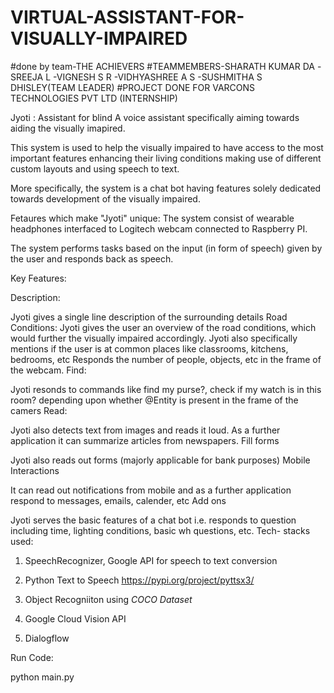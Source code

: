 # VIRTUAL-ASSISTANT-FOR-VISUALLY-IMPAIRED
#done by team-THE ACHIEVERS #TEAMMEMBERS-SHARATH KUMAR DA -SREEJA L -VIGNESH S R -VIDHYASHREE A S -SUSHMITHA S DHISLEY(TEAM LEADER) #PROJECT DONE FOR VARCONS TECHNOLOGIES PVT LTD (INTERNSHIP)

Jyoti : Assistant for blind
A voice assistant specifically aiming towards aiding the visually imapired.

This system is used to help the visually impaired to have access to the most important features enhancing their living conditions making use of different custom layouts and using speech to text.

More specifically, the system is a chat bot having features solely dedicated towards development of the visually impaired.

Fetaures which make "Jyoti" unique:
The system consist of wearable headphones interfaced to Logitech webcam connected to Raspberry PI.

The system performs tasks based on the input (in form of speech) given by the user and responds back as speech.

Key Features:

Description:

Jyoti gives a single line description of the surrounding details
Road Conditions: Jyoti gives the user an overview of the road conditions, which would further the visually impaired accordingly.
Jyoti also specifically mentions if the user is at common places like classrooms, kitchens, bedrooms, etc
Responds the number of people, objects, etc in the frame of the webcam.
Find:

Jyoti resonds to commands like find my purse?, check if my watch is in this room? depending upon whether @Entity is present in the frame of the camers
Read:

Jyoti also detects text from images and reads it loud.
As a further application it can summarize articles from newspapers.
Fill forms

Jyoti also reads out forms (majorly applicable for bank purposes)
Mobile Interactions

It can read out notifications from mobile and as a further application respond to messages, emails, calender, etc
Add ons

Jyoti serves the basic features of a chat bot i.e. responds to question including time, lighting conditions, basic wh questions, etc.
Tech- stacks used:

1. SpeechRecognizer, Google API for speech to text conversion

2. Python Text to Speech https://pypi.org/project/pyttsx3/

3. Object Recogniiton using *COCO Dataset*

4. Google Cloud Vision API 

5. Dialogflow

Run Code:

python main.py

